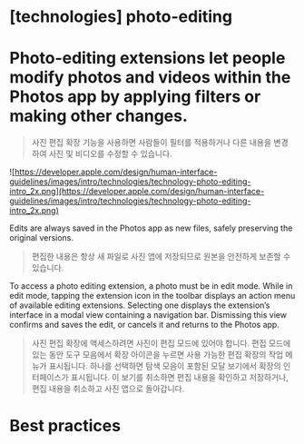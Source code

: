 # **[technologies] photo-editing**

# Photo-editing extensions let people modify photos and videos within the Photos app by applying filters or making other changes.
> 사진 편집 확장 기능을 사용하면 사람들이 필터를 적용하거나 다른 내용을 변경하여 사진 및 비디오를 수정할 수 있습니다.
>




![https://developer.apple.com/design/human-interface-guidelines/images/intro/technologies/technology-photo-editing-intro_2x.png](https://developer.apple.com/design/human-interface-guidelines/images/intro/technologies/technology-photo-editing-intro_2x.png)

Edits are always saved in the Photos app as new files, safely preserving the original versions.
> 편집한 내용은 항상 새 파일로 사진 앱에 저장되므로 원본을 안전하게 보존할 수 있습니다.
>




To access a photo editing extension, a photo must be in edit mode. While in edit mode, tapping the extension icon in the toolbar displays an action menu of available editing extensions. Selecting one displays the extension’s interface in a modal view containing a navigation bar. Dismissing this view confirms and saves the edit, or cancels it and returns to the Photos app.
> 사진 편집 확장에 액세스하려면 사진이 편집 모드에 있어야 합니다. 편집 모드에 있는 동안 도구 모음에서 확장 아이콘을 누르면 사용 가능한 편집 확장의 작업 메뉴가 표시됩니다. 하나를 선택하면 탐색 모음이 포함된 모달 보기에서 확장의 인터페이스가 표시됩니다. 이 보기를 취소하면 편집 내용을 확인하고 저장하거나, 편집 내용을 취소하고 사진 앱으로 돌아갑니다.
>




# **Best practices**

